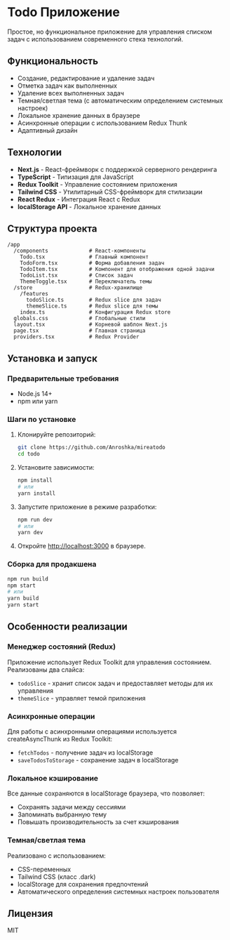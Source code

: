 # Todo Приложение

Простое, но функциональное приложение для управления списком задач с использованием современного стека технологий.

## Функциональность

- Создание, редактирование и удаление задач
- Отметка задач как выполненных
- Удаление всех выполненных задач
- Темная/светлая тема (с автоматическим определением системных настроек)
- Локальное хранение данных в браузере
- Асинхронные операции с использованием Redux Thunk
- Адаптивный дизайн

## Технологии

- **Next.js** - React-фреймворк с поддержкой серверного рендеринга
- **TypeScript** - Типизация для JavaScript
- **Redux Toolkit** - Управление состоянием приложения
- **Tailwind CSS** - Утилитарный CSS-фреймворк для стилизации
- **React Redux** - Интеграция React с Redux
- **localStorage API** - Локальное хранение данных

## Структура проекта

```
/app
  /components             # React-компоненты
    Todo.tsx              # Главный компонент
    TodoForm.tsx          # Форма добавления задач
    TodoItem.tsx          # Компонент для отображения одной задачи
    TodoList.tsx          # Список задач
    ThemeToggle.tsx       # Переключатель темы
  /store                  # Redux-хранилище
    /features
      todoSlice.ts        # Redux slice для задач
      themeSlice.ts       # Redux slice для темы
    index.ts              # Конфигурация Redux store
  globals.css             # Глобальные стили
  layout.tsx              # Корневой шаблон Next.js
  page.tsx                # Главная страница
  providers.tsx           # Redux Provider
```

## Установка и запуск

### Предварительные требования

- Node.js 14+ 
- npm или yarn

### Шаги по установке

1. Клонируйте репозиторий:
   ```bash
   git clone https://github.com/Anroshka/mireatodo
   cd todo
   ```

2. Установите зависимости:
   ```bash
   npm install
   # или
   yarn install
   ```

3. Запустите приложение в режиме разработки:
   ```bash
   npm run dev
   # или
   yarn dev
   ```

4. Откройте [http://localhost:3000](http://localhost:3000) в браузере.

### Сборка для продакшена

```bash
npm run build
npm start
# или
yarn build
yarn start
```

## Особенности реализации

### Менеджер состояний (Redux)

Приложение использует Redux Toolkit для управления состоянием. Реализованы два слайса:
- `todoSlice` - хранит список задач и предоставляет методы для их управления
- `themeSlice` - управляет темой приложения

### Асинхронные операции

Для работы с асинхронными операциями используется createAsyncThunk из Redux Toolkit:
- `fetchTodos` - получение задач из localStorage
- `saveTodosToStorage` - сохранение задач в localStorage

### Локальное кэширование

Все данные сохраняются в localStorage браузера, что позволяет:
- Сохранять задачи между сессиями
- Запоминать выбранную тему
- Повышать производительность за счет кэширования

### Темная/светлая тема

Реализовано с использованием:
- CSS-переменных
- Tailwind CSS (класс .dark)
- localStorage для сохранения предпочтений
- Автоматического определения системных настроек пользователя

## Лицензия

MIT 

